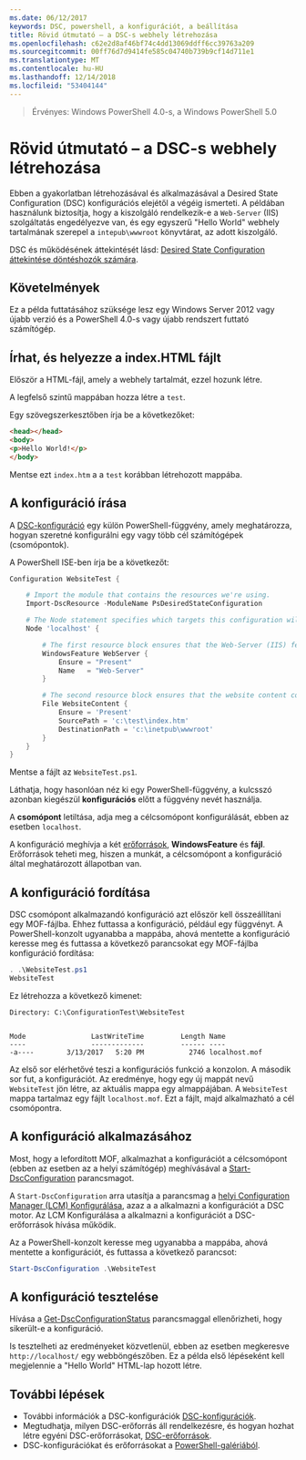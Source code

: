 ```yaml
---
ms.date: 06/12/2017
keywords: DSC, powershell, a konfigurációt, a beállítása
title: Rövid útmutató – a DSC-s webhely létrehozása
ms.openlocfilehash: c62e2d8af46bf74c4dd13069ddff6cc39763a209
ms.sourcegitcommit: 00ff76d7d9414fe585c04740b739b9cf14d711e1
ms.translationtype: MT
ms.contentlocale: hu-HU
ms.lasthandoff: 12/14/2018
ms.locfileid: "53404144"
---
```

> Érvényes: Windows PowerShell 4.0-s, a Windows PowerShell 5.0

# <a name="quickstart---create-a-website-with-dsc"></a>Rövid útmutató – a DSC-s webhely létrehozása

Ebben a gyakorlatban létrehozásával és alkalmazásával a Desired State Configuration (DSC) konfigurációs elejétől a végéig ismerteti.
A példában használunk biztosítja, hogy a kiszolgáló rendelkezik-e a `Web-Server` (IIS) szolgáltatás engedélyezve van, és egy egyszerű "Hello World" webhely tartalmának szerepel a `intepub\wwwroot` könyvtárat, az adott kiszolgáló.

DSC és működésének áttekintését lásd: [Desired State Configuration áttekintése döntéshozók számára](../overview/decisionMaker.md).

## <a name="requirements"></a>Követelmények

Ez a példa futtatásához szüksége lesz egy Windows Server 2012 vagy újabb verzió és a PowerShell 4.0-s vagy újabb rendszert futtató számítógép.

## <a name="write-and-place-the-indexhtm-file"></a>Írhat, és helyezze a index.HTML fájlt

Először a HTML-fájl, amely a webhely tartalmát, ezzel hozunk létre.

A legfelső szintű mappában hozza létre a `test`.

Egy szövegszerkesztőben írja be a következőket:

```html
<head></head>
<body>
<p>Hello World!</p>
</body>
```

Mentse ezt `index.htm` a a `test` korábban létrehozott mappába.

## <a name="write-the-configuration"></a>A konfiguráció írása

A [DSC-konfiguráció](../configurations/configurations.md) egy külön PowerShell-függvény, amely meghatározza, hogyan szeretné konfigurálni egy vagy több cél számítógépek (csomópontok).

A PowerShell ISE-ben írja be a következőt:

```powershell
Configuration WebsiteTest {

    # Import the module that contains the resources we're using.
    Import-DscResource -ModuleName PsDesiredStateConfiguration

    # The Node statement specifies which targets this configuration will be applied to.
    Node 'localhost' {

        # The first resource block ensures that the Web-Server (IIS) feature is enabled.
        WindowsFeature WebServer {
            Ensure = "Present"
            Name   = "Web-Server"
        }

        # The second resource block ensures that the website content copied to the website root folder.
        File WebsiteContent {
            Ensure = 'Present'
            SourcePath = 'c:\test\index.htm'
            DestinationPath = 'c:\inetpub\wwwroot'
        }
    }
}
```

Mentse a fájlt az `WebsiteTest.ps1`.

Láthatja, hogy hasonlóan néz ki egy PowerShell-függvény, a kulcsszó azonban kiegészül **konfigurációs** előtt a függvény nevét használja.

A **csomópont** letiltása, adja meg a célcsomópont konfigurálását, ebben az esetben `localhost`.

A konfiguráció meghívja a két [erőforrások](../resources/resources.md), **WindowsFeature** és **fájl**.
Erőforrások teheti meg, hiszen a munkát, a célcsomópont a konfiguráció által meghatározott állapotban van.

## <a name="compile-the-configuration"></a>A konfiguráció fordítása

DSC csomópont alkalmazandó konfiguráció azt először kell összeállítani egy MOF-fájlba.
Ehhez futtassa a konfiguráció, például egy függvényt.
A PowerShell-konzolt ugyanabba a mappába, ahová mentette a konfiguráció keresse meg és futtassa a következő parancsokat egy MOF-fájlba konfiguráció fordítása:

```powershell
. .\WebsiteTest.ps1
WebsiteTest
```

Ez létrehozza a következő kimenet:

```
Directory: C:\ConfigurationTest\WebsiteTest


Mode                LastWriteTime         Length Name
----                -------------         ------ ----
-a----        3/13/2017   5:20 PM           2746 localhost.mof
```

Az első sor elérhetővé teszi a konfigurációs funkció a konzolon.
A második sor fut, a konfigurációt.
Az eredménye, hogy egy új mappát nevű `WebsiteTest` jön létre, az aktuális mappa egy almappájában.
A `WebsiteTest` mappa tartalmaz egy fájlt `localhost.mof`.
Ezt a fájlt, majd alkalmazható a cél csomópontra.

## <a name="apply-the-configuration"></a>A konfiguráció alkalmazásához

Most, hogy a lefordított MOF, alkalmazhat a konfigurációt a célcsomópont (ebben az esetben az a helyi számítógép) meghívásával a [Start-DscConfiguration](/powershell/module/psdesiredstateconfiguration/start-dscconfiguration) parancsmagot.

A `Start-DscConfiguration` arra utasítja a parancsmag a [helyi Configuration Manager (LCM) Konfigurálása](../managing-nodes/metaConfig.md), azaz a a alkalmazni a konfigurációt a DSC motor.
Az LCM Konfigurálása a alkalmazni a konfigurációt a DSC-erőforrások hívása működik.

Az a PowerShell-konzolt keresse meg ugyanabba a mappába, ahová mentette a konfigurációt, és futtassa a következő parancsot:

```powershell
Start-DscConfiguration .\WebsiteTest
```

## <a name="test-the-configuration"></a>A konfiguráció tesztelése

Hívása a [Get-DscConfigurationStatus](/powershell/module/psdesiredstateconfiguration/get-dscconfigurationstatus) parancsmaggal ellenőrizheti, hogy sikerült-e a konfiguráció.

Is tesztelheti az eredményeket közvetlenül, ebben az esetben megkeresve `http://localhost/` egy webböngészőben.
Ez a példa első lépéseként kell megjelennie a "Hello World" HTML-lap hozott létre.

## <a name="next-steps"></a>További lépések

- További információk a DSC-konfigurációk [DSC-konfigurációk](../configurations/configurations.md).
- Megtudhatja, milyen DSC-erőforrás áll rendelkezésre, és hogyan hozhat létre egyéni DSC-erőforrásokat, [DSC-erőforrások](../resources/resources.md).
- DSC-konfigurációkat és erőforrásokat a [PowerShell-galériából](https://www.powershellgallery.com/).

